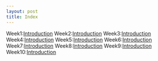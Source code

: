 ```yaml
---
layout: post
title: Index
---
```

Week1:[Introduction](www.google.com)
Week2:[Introduction](www.google.com)
Week3:[Introduction](www.google.com)
Week4:[Introduction](www.google.com)
Week5:[Introduction](www.google.com)
Week6:[Introduction](www.google.com)
Week7:[Introduction](www.google.com)
Week8:[Introduction](www.google.com)
Week9:[Introduction](www.google.com)
Week10:[Introduction](www.google.com)

